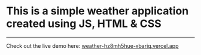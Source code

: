 <h1> This is a simple weather application created using JS, HTML & CSS </h1>

<hr> 



Check out the live demo here: [weather-hz8mh5hue-xbariq.vercel.app](https://weather-hz8mh5hue-xbariq.vercel.app)
